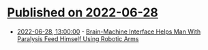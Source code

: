 # [Published on 2022-06-28](index.md)

* [2022-06-28, 13:00:00](https://science.slashdot.org/story/22/06/28/0457215/brain-machine-interface-helps-man-with-paralysis-feed-himself-using-robotic-arms?utm_source=rss1.0mainlinkanon&utm_medium=feed) - [Brain-Machine Interface Helps Man With Paralysis Feed Himself Using Robotic Arms](https://science.slashdot.org/story/22/06/28/0457215/brain-machine-interface-helps-man-with-paralysis-feed-himself-using-robotic-arms?utm_source=rss1.0mainlinkanon&utm_medium=feed)

